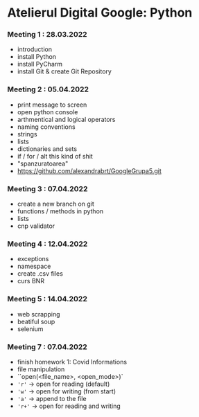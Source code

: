 # Atelierul Digital Google: Python

### Meeting 1 : 28.03.2022

- introduction
- install Python
- install PyCharm
- install Git & create Git Repository

### Meeting 2 : 05.04.2022

- print message to screen
- open python console
- arthmentical and logical operators
- naming conventions
- strings
- lists
- dictionaries and sets
- if / for / alt this kind of shit
- "spanzuratoarea"
- https://github.com/alexandrabrt/GoogleGrupa5.git

### Meeting 3 : 07.04.2022

- create a new branch on git
- functions / methods in python
- lists
- cnp validator

### Meeting 4 : 12.04.2022

- exceptions
- namespace
- create .csv files
- curs BNR

### Meeting 5 : 14.04.2022

- web scrapping
- beatiful soup
- selenium

### Meeting 7 : 07.04.2022

- finish homework 1: Covid Informations
- file manipulation
- ``open(<file_name>, <open_mode>)`
- `'r'` -> open for reading (default)
- `'w'` -> open for writing (from start)
- `'a'` -> append to the file
- `'r+'` -> open for reading and writing
